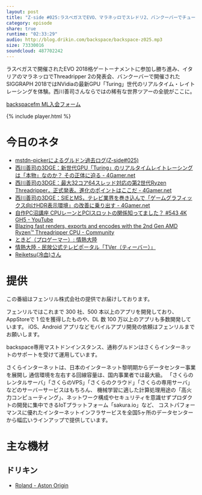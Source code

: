 ```yaml
---
layout: post
title: "Z-side #025:ラスベガスでEVO、マラネッロでスレドリ2、バンクーバーでチューリングを体験"
category: episode
share: true
runtime: "02:33:29"
audio: http://blog.drikin.com/backspace/backspace-z025.mp3
size: 73330016
soundcloud: 487702242
---
```


ラスベガスで開催されたEVO 2018格ゲートーナメントに参加し勝ち進み、イタリアのマラネッロでThreadripper 2の発表会、バンクーバーで開催されたSIGGRAPH 2018ではNVidiaの最新GPU「Turing」世代のリアルタイム・レイトレーシングを体験。西川善司さんならではの稀有な世界ツアーの全貌がここに。

[backspacefm ML入会フォーム](http://backspace.us11.list-manage.com/subscribe?u=09c933bd3997c1d16dbed156a&id=84b6529b91)

{% include player.html %}

# 今日のネタ
* [mstdn-pickerによるグルドン過去ログ(Z-side#025)](https://rbtnn.github.io/mstdn-picker/?instance=mstdn.guru&since_id=100563717766101425&max_id=100564330603077943)
* [西川善司の3DGE：新世代GPU「Turing」のリアルタイムレイトレーシングは「本物」なのか？ その正体に迫る - 4Gamer.net](https://www.4gamer.net/games/121/G012181/20180816069/)
* [西川善司の3DGE：最大32コア64スレッド対応の第2世代Ryzen Threadripper，正式発表。進化のポイントはここだ - 4Gamer.net](https://www.4gamer.net/games/300/G030061/20180811009/)
* [西川善司の3DGE：SIEとMS，テレビ業界を巻き込んで「ゲームグラフィックス向けHDR表示環境」の改善に乗り出す - 4Gamer.net](https://www.4gamer.net/games/999/G999902/20180816030/)
* [自作PC沼講座 CPUレーンとPCIスロットの関係知ってました？ #543 4K GH5 - YouTube](https://youtu.be/1doH1QPwycw)
* [Blazing fast renders, exports and encodes with the 2nd Gen AMD Ryzen™ Threadripper CPU - Community](https://community.amd.com/community/gaming/blog/2018/08/13/blazing-fast-renders-exports-and-encodes-with-the-2nd-gen-amd-ryzen-threadripper-cpu)
* [ときど（プロゲーマー）: 情熱大陸](https://www.mbs.jp/jounetsu/2018/08_12.shtml)
* [情熱大陸 - 民放公式テレビポータル「TVer（ティーバー）」](https://tver.jp/episode/47517672)
* [Reiketsu(冷血)さん](https://mstdn.guru/@egyo/100563984047726095)

# 提供

この番組はフェンリル株式会社の提供でお届けしております。

フェンリルではこれまで 300 社、500 本以上のアプリを開発しており、AppStoreで 1 位を獲得したものや、DL 数 100 万以上のアプリも多数開発しています。
iOS、Android アプリなどモバイルアプリ開発の依頼はフェンリルまでお願いします。

backspace専用マストドンインスタンス、通称グルドンはさくらインターネットのサポートを受けて運用しています。

さくらインターネットは、日本のインターネット黎明期からデータセンター事業を展開し
通信環境を左右する回線容量は、国内事業者では最大級。
「さくらのレンタルサーバ」「さくらのVPS」「さくらのクラウド」「さくらの専用サーバ」などのサーバーサービスはもちろん、
機械学習に適した計算処理用途の「高火力コンピューティング」、ネットワーク構成やセキュリティを意識せずプロダクトの開発に集中できるIoTプラットフォーム「sakura.io」など、
コストパフォーマンスに優れたインターネットインフラサービスを全国5ヶ所のデータセンターから幅広いラインアップで提供しています。

# 主な機材

## ドリキン
* [Roland - Aston Origin](http://amzn.asia/1OwAZ0w)

